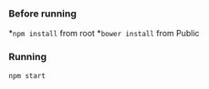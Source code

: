 ### Before running

*`npm install` from root
*`bower install` from Public 

### Running 

`npm start` 
